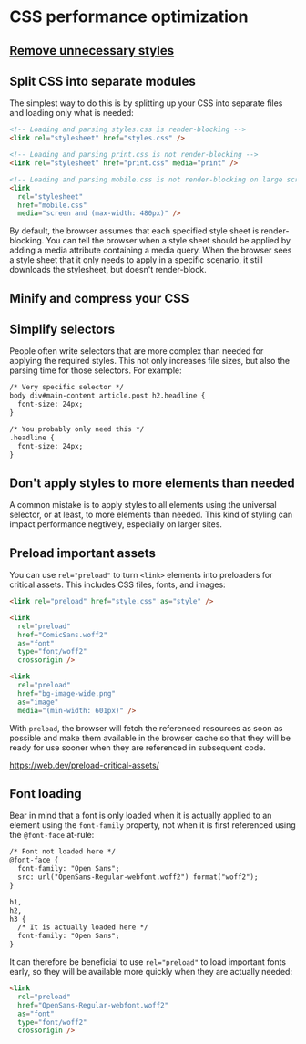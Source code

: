# CSS performance optimization

## [Remove unnecessary styles](https://css-tricks.com/how-do-you-remove-unused-css-from-a-site/)

## Split CSS into separate modules

The simplest way to do this is by splitting up your CSS into separate files and loading only what is needed:

```html
<!-- Loading and parsing styles.css is render-blocking -->
<link rel="stylesheet" href="styles.css" />

<!-- Loading and parsing print.css is not render-blocking -->
<link rel="stylesheet" href="print.css" media="print" />

<!-- Loading and parsing mobile.css is not render-blocking on large screens -->
<link
  rel="stylesheet"
  href="mobile.css"
  media="screen and (max-width: 480px)" />
```

By default, the browser assumes that each specified style sheet is render-blocking. You can tell the browser when a style sheet should be applied by adding a media attribute containing a media query. When the browser sees a style sheet that it only needs to apply in a specific scenario, it still downloads the stylesheet, but doesn't render-block.

## Minify and compress your CSS

## Simplify selectors

People often write selectors that are more complex than needed for applying the required styles. This not only increases file sizes, but also the parsing time for those selectors. For example:

```html
/* Very specific selector */
body div#main-content article.post h2.headline {
  font-size: 24px;
}

/* You probably only need this */
.headline {
  font-size: 24px;
}
```

## Don't apply styles to more elements than needed

A common mistake is to apply styles to all elements using the universal selector, or at least, to more elements than needed. This kind of styling can impact performance negtively, especially on larger sites.

## Preload important assets

You can use `rel="preload"` to turn `<link>` elements into preloaders for critical assets. This includes CSS files, fonts, and images: 

```html
<link rel="preload" href="style.css" as="style" />

<link
  rel="preload"
  href="ComicSans.woff2"
  as="font"
  type="font/woff2"
  crossorigin />

<link
  rel="preload"
  href="bg-image-wide.png"
  as="image"
  media="(min-width: 601px)" />
```

With `preload`, the browser will fetch the referenced resources as soon as possible and make them available in the browser cache so that they will be ready for use sooner when they are referenced in subsequent code.

https://web.dev/preload-critical-assets/

## Font loading

Bear in mind that a font is only loaded when it is actually applied to an element using the `font-family` property, not when it is first referenced using the `@font-face` at-rule:

```html
/* Font not loaded here */
@font-face {
  font-family: "Open Sans";
  src: url("OpenSans-Regular-webfont.woff2") format("woff2");
}

h1,
h2,
h3 {
  /* It is actually loaded here */
  font-family: "Open Sans";
}
```

It can therefore be beneficial to use `rel="preload"` to load important fonts early, so they will be available more quickly when they are actually needed:

```html
<link
  rel="preload"
  href="OpenSans-Regular-webfont.woff2"
  as="font"
  type="font/woff2"
  crossorigin />
```